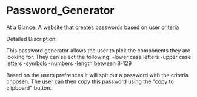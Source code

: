 # Password_Generator
At a Glance: A website that creates passwords based on user criteria 

Detailed Discription:

This password generator allows the user to pick the components they are looking for.
They can select the following:
-lower case letters
-upper case letters
-symbols
-numbers
-length between 8-129

Based on the users prefrences it will spit out a password with the criteria choosen.
The user can then copy this password using the "copy to clipboard" button. 
